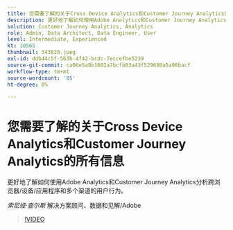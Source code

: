 ```yaml
---
title: 您需要了解的关于Cross Device Analytics和Customer Journey Analytics的所有信息
description: 更好地了解如何使用Adobe Analytics和Customer Journey Analytics分析跨浏览器/设备/应用程序和多个渠道的用户行为。
solution: Customer Journey Analytics, Analytics
role: Admin, Data Architect, Data Engineer, User
level: Intermediate, Experienced
kt: 10565
thumbnail: 343820.jpeg
exl-id: ddb44c5f-563b-4f42-bcdc-7eccefbe5239
source-git-commit: ca06e5a8b1602a7bcfb83a43f529680a5a96bacf
workflow-type: tm+mt
source-wordcount: '85'
ht-degree: 0%

---
```


# 您需要了解的关于Cross Device Analytics和Customer Journey Analytics的所有信息

更好地了解如何使用Adobe Analytics和Customer Journey Analytics分析跨浏览器/设备/应用程序和多个渠道的用户行为。

*索尼娅·查尔斯* 解决方案顾问、数据和见解/Adobe

>[!VIDEO](https://video.tv.adobe.com/v/343820/?quality=12&learn=on)
